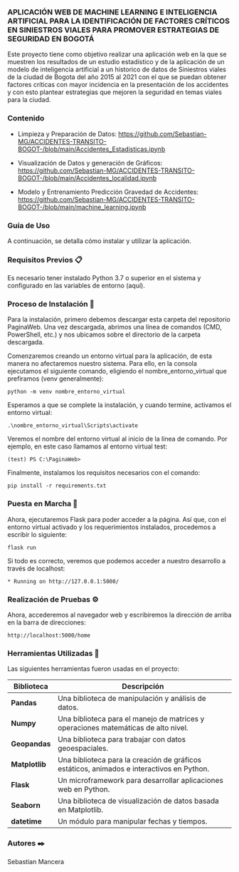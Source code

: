 
### APLICACIÓN WEB DE MACHINE LEARNING E INTELIGENCIA ARTIFICIAL PARA LA IDENTIFICACIÓN DE FACTORES CRÍTICOS EN SINIESTROS VIALES PARA PROMOVER ESTRATEGIAS DE SEGURIDAD EN BOGOTÁ

Este proyecto tiene como objetivo realizar una aplicación web en la que se muestren los resultados de un estudio estadístico y de la aplicación de un modelo de inteligencia artificial a un historico de datos de Siniestros viales de la ciudad de Bogota del año 2015 al 2021 con el que se puedan obtener factores críticas con mayor incidencia en la presentación de los accidentes y con esto plantear estrategias que mejoren la seguridad en temas viales para la ciudad.

### Contenido

- Limpieza y Preparación de Datos:
  https://github.com/Sebastian-MG/ACCIDENTES-TRANSITO-BOGOT-/blob/main/Accidentes_Estadisticas.ipynb

- Visualización de Datos y generación de Gráficos:
  https://github.com/Sebastian-MG/ACCIDENTES-TRANSITO-BOGOT-/blob/main/Accidentes_localidad.ipynb

- Modelo y Entrenamiento Predicción Gravedad de Accidentes:
  https://github.com/Sebastian-MG/ACCIDENTES-TRANSITO-BOGOT-/blob/main/machine_learning.ipynb


### Guía de Uso
A continuación, se detalla cómo instalar y utilizar la aplicación.

### Requisitos Previos 📋
Es necesario tener instalado Python 3.7 o superior en el sistema y configurado en las variables de entorno (aquí).

### Proceso de Instalación 🔧
Para la instalación, primero debemos descargar esta carpeta del repositorio PaginaWeb. Una vez descargada, abrimos una línea de comandos (CMD, PowerShell, etc.) y nos ubicamos sobre el directorio de la carpeta descargada.

Comenzaremos creando un entorno virtual para la aplicación, de esta manera no afectaremos nuestro sistema. Para ello, en la consola ejecutamos el siguiente comando, eligiendo el nombre_entorno_virtual que prefiramos (venv generalmente):

```
python -m venv nombre_entorno_virtual
```

Esperamos a que se complete la instalación, y cuando termine, activamos el entorno virtual:

```
.\nombre_entorno_virtual\Scripts\activate
```

Veremos el nombre del entorno virtual al inicio de la línea de comando. Por ejemplo, en este caso llamamos al entorno virtual test:

```
(test) PS C:\PaginaWeb> 
```

Finalmente, instalamos los requisitos necesarios con el comando:

```
pip install -r requirements.txt
```

### Puesta en Marcha 🚀
Ahora, ejecutaremos Flask para poder acceder a la página. Así que, con el entorno virtual activado y los requerimientos instalados, procedemos a escribir lo siguiente:

```
flask run 
```

Si todo es correcto, veremos que podemos acceder a nuestro desarrollo a través de localhost:

```
* Running on http://127.0.0.1:5000/
```

### Realización de Pruebas ⚙️
Ahora, accederemos al navegador web y escribiremos la dirección de arriba en la barra de direcciones:

```
http://localhost:5000/home
```

### Herramientas Utilizadas 📌
Las siguientes herramientas fueron usadas en el proyecto:

| Biblioteca | Descripción |
| --- | --- |
| **Pandas** | Una biblioteca de manipulación y análisis de datos. |
| **Numpy** | Una biblioteca para el manejo de matrices y operaciones matemáticas de alto nivel. |
| **Geopandas** | Una biblioteca para trabajar con datos geoespaciales. |
| **Matplotlib** | Una biblioteca para la creación de gráficos estáticos, animados e interactivos en Python. |
| **Flask** | Un microframework para desarrollar aplicaciones web en Python. |
| **Seaborn** | Una biblioteca de visualización de datos basada en Matplotlib. |
| **datetime** | Un módulo para manipular fechas y tiempos. |


### Autores ✒️
Sebastian Mancera

